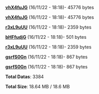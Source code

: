 [**vhX4fuJG**](/data/vhX4fuJG.txt) (16/11/22 - 18:18)- 45776 bytes

[**vhX4fuJG**](/data/vhX4fuJG.txt) (16/11/22 - 18:18)- 45776 bytes

[**r3xL9uUU**](/data/r3xL9uUU.txt) (16/11/22 - 18:18)- 2359 bytes

[**bHFfudjG**](/data/bHFfudjG.txt) (16/11/22 - 18:18)- 501 bytes

[**r3xL9uUU**](/data/r3xL9uUU.txt) (16/11/22 - 18:18)- 2359 bytes

[**gsrfS0Gn**](/data/gsrfS0Gn.txt) (16/11/22 - 18:18)- 867 bytes

[**gsrfS0Gn**](/data/gsrfS0Gn.txt) (16/11/22 - 18:18)- 867 bytes

**Total Datas**: 3384

**Total Size**: 18.64 MB / 18.6 MB